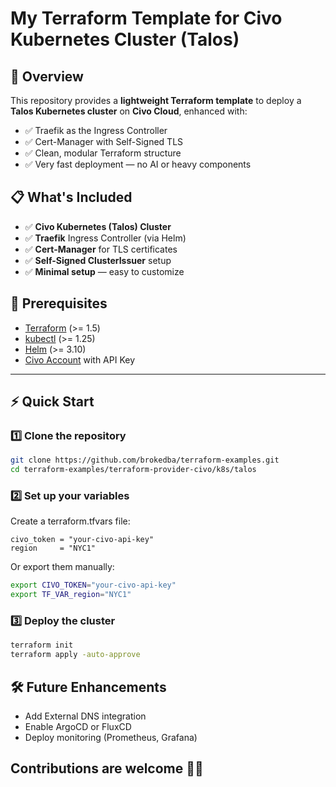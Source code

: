 # My Terraform Template for Civo Kubernetes Cluster (Talos)

## 🚀 Overview
This repository provides a **lightweight Terraform template** to deploy a **Talos Kubernetes cluster** on **Civo Cloud**, enhanced with:
- ✅ Traefik as the Ingress Controller
- ✅ Cert-Manager with Self-Signed TLS
- ✅ Clean, modular Terraform structure
- ✅ Very fast deployment — no AI or heavy components

## 📋 What's Included
- ✅ **Civo Kubernetes (Talos) Cluster**
- ✅ **Traefik** Ingress Controller (via Helm)
- ✅ **Cert-Manager** for TLS certificates
- ✅ **Self-Signed ClusterIssuer** setup
- ✅ **Minimal setup** — easy to customize

## 🔧 Prerequisites
- [Terraform](https://developer.hashicorp.com/terraform/downloads) (>= 1.5)
- [kubectl](https://kubernetes.io/docs/tasks/tools/) (>= 1.25)
- [Helm](https://helm.sh/docs/intro/install/) (>= 3.10)
- [Civo Account](https://www.civo.com/signup) with API Key

---

## ⚡ Quick Start

### 1️⃣ Clone the repository
```bash
git clone https://github.com/brokedba/terraform-examples.git
cd terraform-examples/terraform-provider-civo/k8s/talos
```

### 2️⃣ Set up your variables
Create a terraform.tfvars file:

```hcl
civo_token = "your-civo-api-key"
region     = "NYC1"
```
Or export them manually:
```bash
export CIVO_TOKEN="your-civo-api-key"
export TF_VAR_region="NYC1"
```
### 3️⃣ Deploy the cluster
```bash 
terraform init
terraform apply -auto-approve
```

## 🛠 Future Enhancements 
- Add External DNS integration
- Enable ArgoCD or FluxCD
- Deploy monitoring (Prometheus, Grafana)

## Contributions are welcome 🫶🏻

